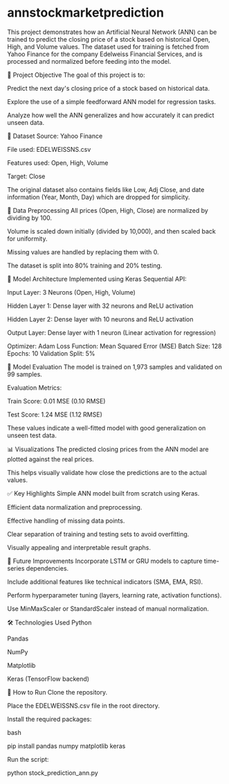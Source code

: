 # annstockmarketprediction
This project demonstrates how an Artificial Neural Network (ANN) can be trained to predict the closing price of a stock based on historical Open, High, and Volume values. The dataset used for training is fetched from Yahoo Finance for the company Edelweiss Financial Services, and is processed and normalized before feeding into the model.

🧠 Project Objective
The goal of this project is to:

Predict the next day's closing price of a stock based on historical data.

Explore the use of a simple feedforward ANN model for regression tasks.

Analyze how well the ANN generalizes and how accurately it can predict unseen data.

📂 Dataset
Source: Yahoo Finance

File used: EDELWEISSNS.csv

Features used: Open, High, Volume

Target: Close

The original dataset also contains fields like Low, Adj Close, and date information (Year, Month, Day) which are dropped for simplicity.

🔧 Data Preprocessing
All prices (Open, High, Close) are normalized by dividing by 100.

Volume is scaled down initially (divided by 10,000), and then scaled back for uniformity.

Missing values are handled by replacing them with 0.

The dataset is split into 80% training and 20% testing.

🧮 Model Architecture
Implemented using Keras Sequential API:

Input Layer: 3 Neurons (Open, High, Volume)

Hidden Layer 1: Dense layer with 32 neurons and ReLU activation

Hidden Layer 2: Dense layer with 10 neurons and ReLU activation

Output Layer: Dense layer with 1 neuron (Linear activation for regression)

Optimizer: Adam
Loss Function: Mean Squared Error (MSE)
Batch Size: 128
Epochs: 10
Validation Split: 5%

🧪 Model Evaluation
The model is trained on 1,973 samples and validated on 99 samples.

Evaluation Metrics:

Train Score: 0.01 MSE (0.10 RMSE)

Test Score: 1.24 MSE (1.12 RMSE)

These values indicate a well-fitted model with good generalization on unseen test data.

📊 Visualizations
The predicted closing prices from the ANN model are plotted against the real prices.

This helps visually validate how close the predictions are to the actual values.



✅ Key Highlights
Simple ANN model built from scratch using Keras.

Efficient data normalization and preprocessing.

Effective handling of missing data points.

Clear separation of training and testing sets to avoid overfitting.

Visually appealing and interpretable result graphs.

🚀 Future Improvements
Incorporate LSTM or GRU models to capture time-series dependencies.

Include additional features like technical indicators (SMA, EMA, RSI).

Perform hyperparameter tuning (layers, learning rate, activation functions).

Use MinMaxScaler or StandardScaler instead of manual normalization.

🛠 Technologies Used
Python

Pandas

NumPy

Matplotlib

Keras (TensorFlow backend)

📁 How to Run
Clone the repository.

Place the EDELWEISSNS.csv file in the root directory.

Install the required packages:

bash

pip install pandas numpy matplotlib keras

Run the script:

python stock_prediction_ann.py

